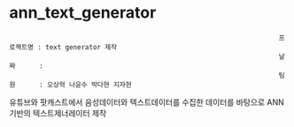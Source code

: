 # ann_text_generator
                                                                        프로젝트명 : text generator 제작
                                                                        날짜      :  
                                                                        팀원      : 오상혁 나윤수 박다현 지자현
                                                                        
                                                                        
유튜브와 팟캐스트에서 음성데이터와 텍스트데이터를 수집한 데이터를 바탕으로 ANN기반의 텍스트제너레이터 제작
